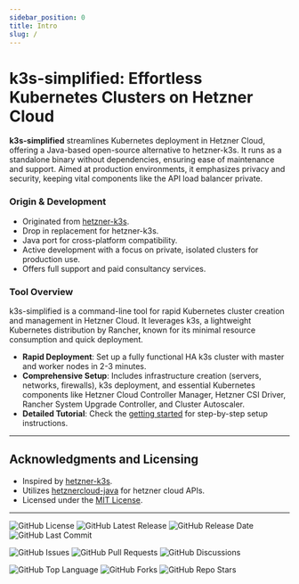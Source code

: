 ```yaml
---
sidebar_position: 0
title: Intro
slug: /
---
```


# k3s-simplified: Effortless Kubernetes Clusters on Hetzner Cloud

**k3s-simplified** streamlines Kubernetes deployment in Hetzner Cloud, offering a Java-based open-source alternative to hetzner-k3s. It runs as a standalone binary without dependencies, ensuring ease of maintenance and support. Aimed at production environments, it emphasizes privacy and security, keeping vital components like the API load balancer private.

### Origin & Development

- Originated from [hetzner-k3s](https://github.com/vitobotta/hetzner-k3s).
- Drop in replacement for hetzner-k3s.
- Java port for cross-platform compatibility.
- Active development with a focus on private, isolated clusters for production use.
- Offers full support and paid consultancy services.

### Tool Overview

k3s-simplified is a command-line tool for rapid Kubernetes cluster creation and management in Hetzner Cloud. It leverages k3s, a lightweight Kubernetes distribution by Rancher, known for its minimal resource consumption and quick deployment.

- **Rapid Deployment**: Set up a fully functional HA k3s cluster with master and worker nodes in 2-3 minutes.
- **Comprehensive Setup**: Includes infrastructure creation (servers, networks, firewalls), k3s deployment, and essential Kubernetes components like Hetzner Cloud Controller Manager, Hetzner CSI Driver, Rancher System Upgrade Controller, and Cluster Autoscaler.
- **Detailed Tutorial**: Check the [getting started](/getting-started) for step-by-step setup instructions.

---

## Acknowledgments and Licensing

- Inspired by [hetzner-k3s](https://github.com/vitobotta/hetzner-k3s).
- Utilizes [hetznercloud-java](https://github.com/tomsiewert/hetznercloud-java) for hetzner cloud APIs.
- Licensed under the [MIT License](https://github.com/easyStartup-pulse/k3s-simplified/blob/main/LICENSE.txt).

<!-- ---

## Stargazers and Community

Join our growing community and track our progress!

[![Stargazers over time](https://starchart.cc/easyStartup-pulse/k3s-simplified.svg)](https://starchart.cc/easyStartup-pulse/k3s-simplified) -->


---

![GitHub License](https://img.shields.io/github/license/easyStartup-pulse/k3s-simplified)
![GitHub Latest Release](https://img.shields.io/github/v/release/easyStartup-pulse/k3s-simplified)
![GitHub Release Date](https://img.shields.io/github/release-date/easyStartup-pulse/k3s-simplified)
![GitHub Last Commit](https://img.shields.io/github/last-commit/easyStartup-pulse/k3s-simplified)

![GitHub Issues](https://img.shields.io/github/issues-raw/easyStartup-pulse/k3s-simplified)
![GitHub Pull Requests](https://img.shields.io/github/issues-pr-raw/easyStartup-pulse/k3s-simplified)
![GitHub Discussions](https://img.shields.io/github/discussions/easyStartup-pulse/k3s-simplified)

![GitHub Top Language](https://img.shields.io/github/languages/top/easyStartup-pulse/k3s-simplified)
![GitHub Forks](https://img.shields.io/github/forks/easyStartup-pulse/k3s-simplified?style=social)
![GitHub Repo Stars](https://img.shields.io/github/stars/easyStartup-pulse/k3s-simplified?style=social)
